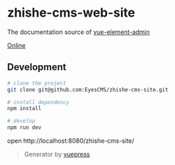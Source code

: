 # zhishe-cms-web-site

The documentation source of [vue-element-admin](https://github.com/eyescms/zhishe-cms)

[Online](https://eyescms.github.io/zhishe-cms-site)

## Development

```bash
# clone the project
git clone git@github.com:EyesCMS/zhishe-cms-site.git

# install dependency
npm install

# develop
npm run dev
```

open http://localhost:8080/zhishe-cms-site/

> Generator by [vuepress](https://github.com/vuejs/vuepress)
